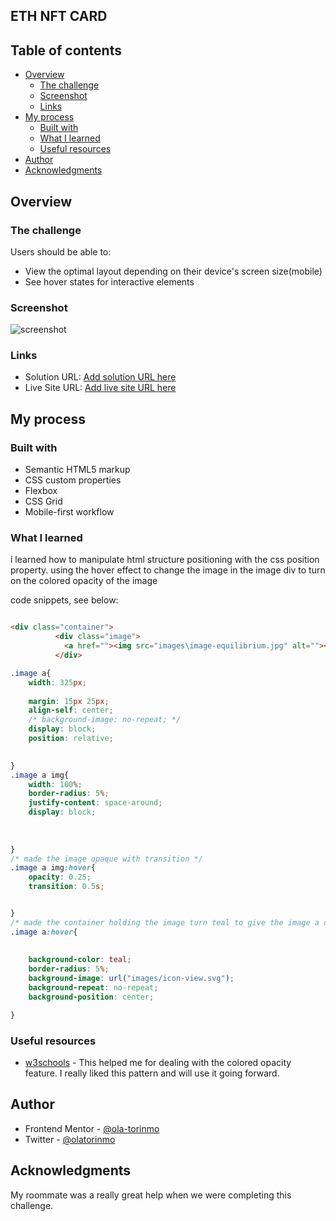 
## ETH NFT CARD

## Table of contents

- [Overview](#overview)
  - [The challenge](#the-challenge)
  - [Screenshot](#screenshot)
  - [Links](#links)
- [My process](#my-process)
  - [Built with](#built-with)
  - [What I learned](#what-i-learned)
  - [Useful resources](#useful-resources)
- [Author](#author)
- [Acknowledgments](#acknowledgments)


## Overview

### The challenge

Users should be able to:

- View the optimal layout depending on their device's screen size(mobile)
- See hover states for interactive elements

### Screenshot

![screenshot](./design\Screenshot.png)

### Links

- Solution URL: [Add solution URL here](https://your-solution-url.com)
- Live Site URL: [Add live site URL here](https://ola-torinmo.github.io)

## My process

### Built with

- Semantic HTML5 markup
- CSS custom properties
- Flexbox
- CSS Grid
- Mobile-first workflow

### What I learned
i learned how to manipulate html structure positioning with the css position property.
using the hover effect to change the image in the image div to turn on the colored opacity of the image



code snippets, see below:

```html

<div class="container">
          <div class="image">
            <a href=""><img src="images\image-equilibrium.jpg" alt=""></a>
          </div>
```
```css
.image a{
    width: 325px;
    
    margin: 15px 25px;
    align-self: center;
    /* background-image: no-repeat; */
    display: block;
    position: relative;
    

}
.image a img{
    width: 100%;
    border-radius: 5%;
    justify-content: space-around;
    display: block;
    
    
    
}
/* made the image opaque with transition */
.image a img:hover{
    opacity: 0.25;
    transition: 0.5s;


}
/* made the container holding the image turn teal to give the image a colored opacity */
.image a:hover{
    
  
    background-color: teal;
    border-radius: 5%;
    background-image: url("images/icon-view.svg");
    background-repeat: no-repeat;
    background-position: center;

}

```





### Useful resources

- [w3schools](https://www.w3schools.com) - This helped me for dealing with the colored opacity feature. I really liked this pattern and will use it going forward.


## Author


- Frontend Mentor - [@ola-torinmo](https://www.frontendmentor.io/profile/yourusername)
- Twitter - [@olatorinmo](https://www.twitter.com/yourusername)


## Acknowledgments

My roommate was a really great help when we were completing this challenge.
